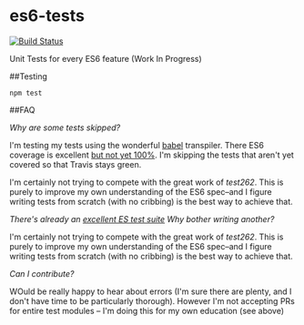 # es6-tests

[![Build Status](https://secure.travis-ci.org/angus-c/es6-tests.png?branch=master)](http://travis-ci.org/angus-c/es6-tests)

Unit Tests for every ES6 feature (Work In Progress)

##Testing

```
npm test
```
##FAQ

_Why are some tests skipped?_

I'm testing my tests using the wonderful [babel](http://babeljs.io/) transpiler. There ES6 coverage is excellent [but not yet 100%](http://kangax.github.io/compat-table/es6/#babel). I'm skipping the tests that aren't yet covered so that Travis stays green. 

I'm certainly not trying to compete with the great work of _test262_. This is purely to improve my own understanding of the ES6 spec–and I figure writing tests from scratch (with no cribbing) is the best way to achieve that.


_There's already an [excellent ES test suite](https://github.com/tc39/test262) Why bother writing another?_

I'm certainly not trying to compete with the great work of _test262_. This is purely to improve my own understanding of the ES6 spec–and I figure writing tests from scratch (with no cribbing) is the best way to achieve that.

_Can I contribute?_

WOuld be really happy to hear about errors (I'm sure there are plenty, and I don't have time to be particularly thorough). However I'm not accepting PRs for entire test modules – I'm doing this for my own education (see above)







